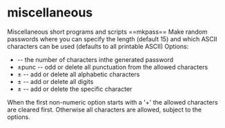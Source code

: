 # miscellaneous
Miscellaneous short programs and scripts
==mkpass==
Make random passwords where you can specify the length (default 15) and which ASCII characters can be used (defaults to all printable ASCII)
Options:
* <number> -- the number of characters inthe generated password
* ±punc -- odd or delete all punctuation from the allowed characters
* ±<alpha> -- add or delete all alphabetic characters
* ±<digit> -- add or delete all digits
* ±<punc> -- add or delete the specific character

When the first non-numeric option starts with a '+' the allowed characters are cleared first. Otherwise all characters are allowed, subject to the options.
